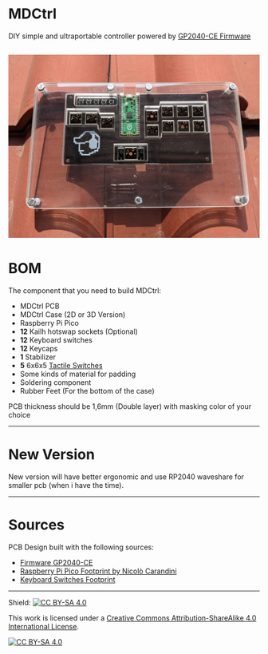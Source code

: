 # MDCtrl
DIY simple and ultraportable controller powered by [GP2040-CE Firmware](https://github.com/OpenStickCommunity/GP2040-CE)

![Finished MDCtrl](Assets/images/finished.jpg)
---

# BOM

The component that you need to build MDCtrl:
- MDCtrl PCB
- MDCtrl Case (2D or 3D Version)
- Raspberry Pi Pico 
- **12** Kailh hotswap sockets (Optional)
- **12** Keyboard switches
- **12** Keycaps
- **1** Stabilizer
- **5** 6x6x5 [Tactile Switches](https://www.hdk.co.jp/pdf/eng/e291702.pdf)
- Some kinds of material for padding
- Soldering component
- Rubber Feet (For the bottom of the case)

PCB thickness should be 1,6mm (Double layer) with masking color of your choice

---

# New Version

New version will have better ergonomic and use RP2040 waveshare for smaller pcb (when i have the time).

---

# Sources

PCB Design built with the following sources:
- [Firmware GP2040-CE](https://github.com/OpenStickCommunity/GP2040-CE)
- [Raspberry Pi Pico Footprint by Nicolò Carandini](https://github.com/ncarandini/KiCad-RP-Pico)
- [Keyboard Switches Footprint](https://github.com/ebastler/marbastlib)

---

Shield: [![CC BY-SA 4.0][cc-by-sa-shield]][cc-by-sa]

This work is licensed under a
[Creative Commons Attribution-ShareAlike 4.0 International License][cc-by-sa].

[![CC BY-SA 4.0][cc-by-sa-image]][cc-by-sa]

[cc-by-sa]: http://creativecommons.org/licenses/by-sa/4.0/
[cc-by-sa-image]: https://licensebuttons.net/l/by-sa/4.0/88x31.png
[cc-by-sa-shield]: https://img.shields.io/badge/License-CC%20BY--SA%204.0-lightgrey.svg
